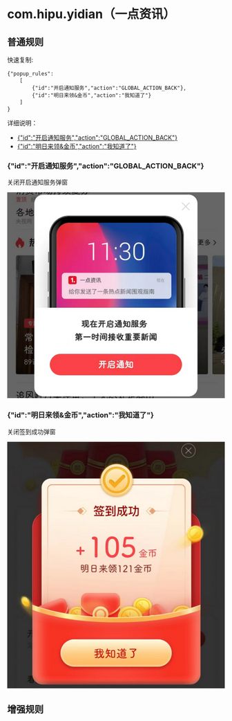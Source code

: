 # com.hipu.yidian（一点资讯）

## 普通规则

快速复制:
```
{"popup_rules":
    [
        {"id":"开启通知服务","action":"GLOBAL_ACTION_BACK"},
        {"id":"明日来领&金币","action":"我知道了"}
    ]
}
```
详细说明：
- [{"id":"开启通知服务","action":"GLOBAL_ACTION_BACK"}](#id开启通知服务actionglobal_action_back)
- [{"id":"明日来领&金币","action":"我知道了"}](#id明日来领金币action我知道了)

### {"id":"开启通知服务","action":"GLOBAL_ACTION_BACK"}
关闭开启通知服务弹窗

![](./assets/开启通知服务弹窗.jpg)

### {"id":"明日来领&金币","action":"我知道了"}
关闭签到成功弹窗

![](./assets/签到成功弹窗.jpg)

## 增强规则
